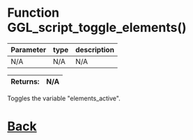 # Function GGL_script_toggle_elements()

 Parameter    |  type   |              description                   |
|--           |       --|--                                          |
|   N/A      | N/A | N/A

| Returns:  | N/A |
|--         |                             --|

Toggles the variable "elements_active".

# [Back](https://github.com/Ced30/GML-GUI-Library-GGL-Documentation/blob/main/API/GGL_Functions.md)
